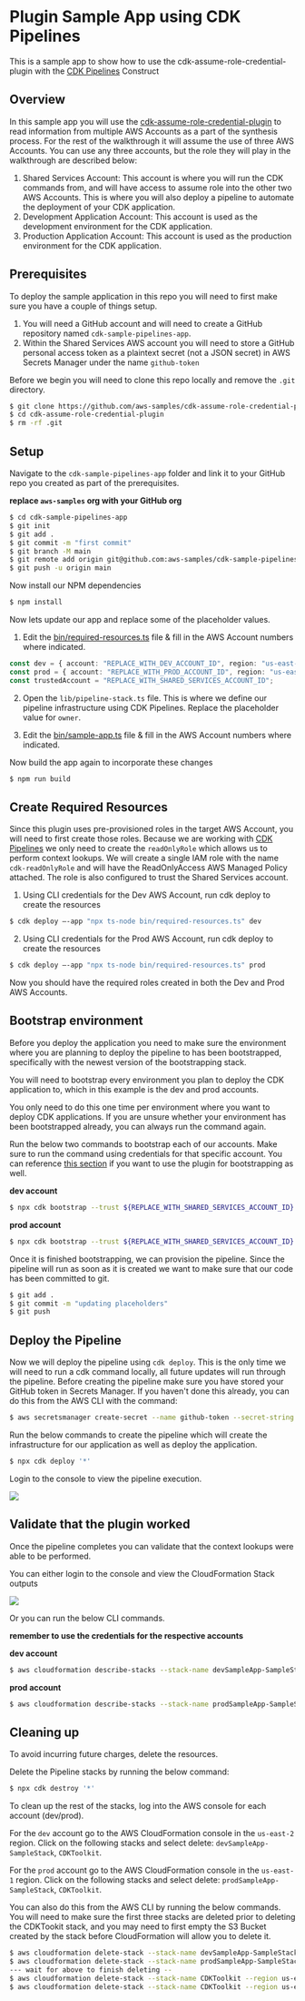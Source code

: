 # Plugin Sample App using CDK Pipelines

This is a sample app to show how to use the cdk-assume-role-credential-plugin
with the [CDK Pipelines](https://aws.amazon.com/blogs/developer/cdk-pipelines-continuous-delivery-for-aws-cdk-applications/) Construct

## Overview

In this sample app you will use the [cdk-assume-role-credential-plugin](../README.md) to read information from multiple
AWS Accounts as a part of the synthesis process. For the rest of the walkthrough it will assume the use of three AWS Accounts.
You can use any three accounts, but the role they will
play in the walkthrough are described below:

1. Shared Services Account: This account is where you will run the CDK commands from, and will have access to assume role into the other two AWS Accounts.
   This is where you will also deploy a pipeline to automate the deployment of your CDK application.
2. Development Application Account: This account is used as the development environment for the CDK application.
3. Production Application Account: This account is used as the production environment for the CDK application.

## Prerequisites

To deploy the sample application in this repo you will need to first make sure
you have a couple of things setup.

1. You will need a GitHub account and will need to create a GitHub repository named `cdk-sample-pipelines-app`.
2. Within the Shared Services AWS account you will need to store a GitHub personal access token as a plaintext secret (not a JSON secret)
   in AWS Secrets Manager under the name `github-token`

Before we begin you will need to clone this repo locally and remove the `.git` directory.

```bash
$ git clone https://github.com/aws-samples/cdk-assume-role-credential-plugin.git
$ cd cdk-assume-role-credential-plugin
$ rm -rf .git
```

## Setup

Navigate to the `cdk-sample-pipelines-app` folder and link it to your GitHub repo you created as
part of the prerequisites.

**replace `aws-samples` org with your GitHub org**

```bash
$ cd cdk-sample-pipelines-app
$ git init
$ git add .
$ git commit -m "first commit"
$ git branch -M main
$ git remote add origin git@github.com:aws-samples/cdk-sample-pipelines-app.git
$ git push -u origin main
```

Now install our NPM dependencies

```bash
$ npm install
```

Now lets update our app and replace some of the placeholder values.

1. Edit the [bin/required-resources.ts](bin/required-resources.ts) file & fill in the AWS Account numbers where indicated.

```typescript
const dev = { account: "REPLACE_WITH_DEV_ACCOUNT_ID", region: "us-east-2" };
const prod = { account: "REPLACE_WITH_PROD_ACCOUNT_ID", region: "us-east-2" };
const trustedAccount = "REPLACE_WITH_SHARED_SERVICES_ACCOUNT_ID";
```

2. Open the `lib/pipeline-stack.ts` file. This is where we define our
   pipeline infrastructure using CDK Pipelines. Replace the placeholder value
   for `owner`.

3. Edit the [bin/sample-app.ts](bin/sample-app.ts) file & fill in the AWS Account numbers where indicated.

Now build the app again to incorporate these changes

```bash
$ npm run build
```

## Create Required Resources

Since this plugin uses pre-provisioned roles in the target AWS Account, you will need to first create those roles.
Because we are working with [CDK Pipelines](../README.md#new-style-synthesis) we only need to create the `readOnlyRole` which allows us to perform context lookups.
We will create a single IAM role with the name `cdk-readOnlyRole` and will have the ReadOnlyAccess AWS Managed Policy attached.
The role is also configured to trust the Shared Services account.

1. Using CLI credentials for the Dev AWS Account, run cdk deploy to create the resources

```bash
$ cdk deploy –-app "npx ts-node bin/required-resources.ts" dev
```

2. Using CLI credentials for the Prod AWS Account, run cdk deploy to create the resources

```bash
$ cdk deploy –-app "npx ts-node bin/required-resources.ts" prod
```

Now you should have the required roles created in both the Dev and Prod AWS Accounts.

## Bootstrap environment

Before you deploy the application you need to make sure the environment
where you are planning to deploy the pipeline to has been bootstrapped,
specifically with the newest version of the bootstrapping stack.

You will need to bootstrap every environment you plan to deploy the CDK
application to, which in this example is the dev and prod accounts.

You only need to do this one time per environment where you want to deploy
CDK applications. If you are unsure whether your environment has been
bootstrapped already, you can always run the command again.

Run the below two commands to bootstrap each of our accounts. Make
sure to run the command using credentials for that specific account.
You can reference [this section](../README.md#new-style-bootstrap) if you want
to use the plugin for bootstrapping as well.

**dev account**

```bash
$ npx cdk bootstrap --trust ${REPLACE_WITH_SHARED_SERVICES_ACCOUNT_ID} --cloudformation-execution-policies arn:aws:iam::aws:policy/AdministratorAccess aws://${REPLACE_WITH_DEV_ACCOUNT}/us-east-2
```

**prod account**

```bash
$ npx cdk bootstrap --trust ${REPLACE_WITH_SHARED_SERVICES_ACCOUNT_ID} --cloudformation-execution-policies arn:aws:iam::aws:policy/AdministratorAccess aws://${REPLACE_WITH_PROD_ACCOUNT}/us-east-1
```

Once it is finished bootstrapping, we can provision the pipeline. Since the pipeline will run as soon
as it is created we want to make sure that our code has been committed to git.

```bash
$ git add .
$ git commit -m "updating placeholders"
$ git push
```

## Deploy the Pipeline

Now we will deploy the pipeline using `cdk deploy`. This is the only time we will need to run a cdk command locally,
all future updates will run through the pipeline. Before creating the pipeline make sure you have stored your GitHub token
in Secrets Manager. If you haven't done this already, you can do this from the AWS CLI with the command:

```bash
$ aws secretsmanager create-secret --name github-token --secret-string "REPLACE_WITH_GITHUB_TOKEN"
```

Run the below commands to create the pipeline which will create the infrastructure for our application
as well as deploy the application.

```bash
$ npx cdk deploy '*'
```

Login to the console to view the pipeline execution.

![](./images/sample-app-pipeline.png)

## Validate that the plugin worked

Once the pipeline completes you can validate that the context lookups were able to be performed.

You can either login to the console and view the CloudFormation Stack outputs

![](./images/CfnOutput.png)

Or you can run the below CLI commands.

**remember to use the credentials for the respective accounts**

**dev account**

```bash
$ aws cloudformation describe-stacks --stack-name devSampleApp-SampleStack --query 'Stacks[].Outputs[?OutputKey==`Param`].OutputValue' --output text --region us-east-2
```

**prod account**

```bash
$ aws cloudformation describe-stacks --stack-name prodSampleApp-SampleStack --query 'Stacks[].Outputs[?OutputKey==`Param`].OutputValue' --output text --region us-east-1
```

## Cleaning up

To avoid incurring future charges, delete the resources.

Delete the Pipeline stacks by running the below command:

```bash
$ npx cdk destroy '*'
```

To clean up the rest of the stacks, log into the AWS console for each account (dev/prod).

For the `dev` account go to the AWS CloudFormation console in the `us-east-2` region.
Click on the following stacks and select delete: `devSampleApp-SampleStack`, `CDKToolkit`.

For the `prod` account go to the AWS CloudFormation console in the `us-east-1` region.
Click on the following stacks and select delete: `prodSampleApp-SampleStack`, `CDKToolkit`.

You can also do this from the AWS CLI by running the below commands. You will need to make sure the first three stacks are
deleted prior to deleting the CDKTookit stack, and you may need to first empty the S3 Bucket created by the stack before
CloudFormation will allow you to delete it.

```bash
$ aws cloudformation delete-stack --stack-name devSampleApp-SampleStack --region us-east-2
$ aws cloudformation delete-stack --stack-name prodSampleApp-SampleStack --region us-east-1
--- wait for above to finish deleting --
$ aws cloudformation delete-stack --stack-name CDKToolkit --region us-east-2
$ aws cloudformation delete-stack --stack-name CDKToolkit --region us-east-1
```
